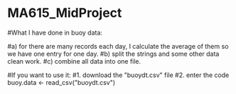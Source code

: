 # MA615_MidProject

#What I have done in buoy data:

#a) for there are many records each day, I calculate the average of them so we have one entry for one day.
#b) split the strings and some other data clean work.
#c) combine all data into one file.

#If you want to use it:
#1. download the "buoydt.csv" file 
#2. enter the code 
buoy.data <- read_csv("buoydt.csv") 

